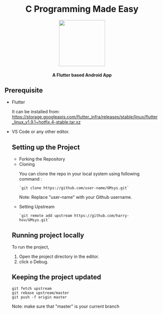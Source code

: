 <h1 align="center"> C Programming Made Easy </h1>
<p align="center">
  <a href="https://github.com/enzaimz/c_made_easy/blob/master/assets/icon.png">
    <img src="https://github.com/enzaimz/c_made_easy/blob/master/assets/icon.png" align="center" height="150" width="150">
  </a>
  <h4 align="center">A Flutter based Android App</h4>
</p>

## Prerequisite
<ul>  
<li> Flutter
  
  It can be installed from:
  https://storage.googleapis.com/flutter_infra/releases/stable/linux/flutter_linux_v1.9.1+hotfix.4-stable.tar.xz
  
<li> VS Code or any other editor.

## Setting up the Project
<ul>  
<li> Forking the Repository
<li> Cloning
  
  <p> You can clone the repo in your local system using following command : </p> 
  
    `git clone https://github.com/user-name/GMsys.git`
    
  Note: Replace "user-name" with your Github username.
     
<li> Setting Upstream
     
    `git remote add upstream https://github.com/harry-hov/GMsys.git`
    
</ul>


## Running project locally
To run the project,
1. Open the project directory in the editor.
2. click o Debug.


## Keeping the project updated
```
git fetch upstream
git rebase upstream/master
git push -f origin master
```
Note: make sure that "master" is your current branch
